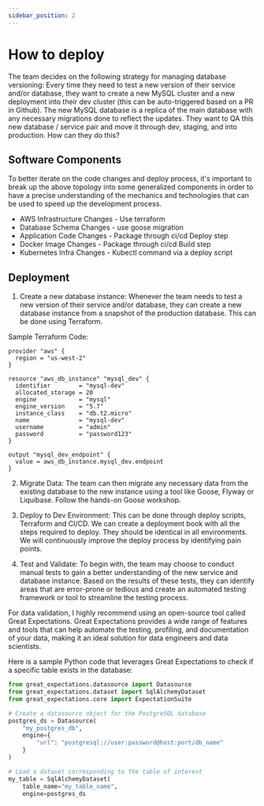 ```yaml
---
sidebar_position: 2
---
```



# How to deploy

The team decides on the following strategy for managing database versioning: Every time they need to test a new version of their service and/or database, they want to create a new MySQL cluster and a new deployment into their dev cluster (this can be auto-triggered based on a PR in Github). The new MySQL database is a replica of the main database with any necessary migrations done to reflect the updates. They want to QA this new database / service pair and move it through dev, staging, and into production. How can they do this?

## Software Components

To better iterate on the code changes and deploy process, it's important to break up the above topology into some generalized components in order to have a precise understanding of the mechanics and technologies that can be used to speed up the development process.

- AWS Infrastructure Changes - Use terraform
- Database Schema Changes - use goose migration 
- Application Code Changes - Package through ci/cd Deploy step
- Docker Image Changes - Package through ci/cd Build step
- Kubernetes Infra Changes - Kubectl command via a deploy script

## Deployment  

1. Create a new database instance: Whenever the team needs to test a new version of their service and/or database, they can create a new database instance from a snapshot of the production database. This can be done using Terraform.


Sample Terraform Code:

```
provider "aws" {
  region = "us-west-2"
}

resource "aws_db_instance" "mysql_dev" {
  identifier        = "mysql-dev"
  allocated_storage = 20
  engine            = "mysql"
  engine_version    = "5.7"
  instance_class    = "db.t2.micro"
  name              = "mysql-dev"
  username          = "admin"
  password          = "password123"
}

output "mysql_dev_endpoint" {
  value = aws_db_instance.mysql_dev.endpoint
}
```

2. Migrate Data: The team can then migrate any necessary data from the existing database to the new instance using a tool like Goose, Flyway or Liquibase. Follow the hands-on Goose workshop.

3. Deploy to Dev Environment: This can be done through deploy scripts, Terraform and CI/CD. We can create a deployment book with all the steps required to deploy. They should be identical in all environments. We will continuously improve the deploy process by identifying pain points.

4. Test and Validate: To begin with, the team may choose to conduct manual tests to gain a better understanding of the new service and database instance. Based on the results of these tests, they can identify areas that are error-prone or tedious and create an automated testing framework or tool to streamline the testing process.

For data validation, I highly recommend using an open-source tool called Great Expectations. Great Expectations provides a wide range of features and tools that can help automate the testing, profiling, and documentation of your data, making it an ideal solution for data engineers and data scientists.

Here is a sample Python code that leverages Great Expectations to check if a specific table exists in the database:

```python
from great_expectations.datasource import Datasource
from great_expectations.dataset import SqlAlchemyDataset
from great_expectations.core import ExpectationSuite

# Create a datasource object for the PostgreSQL database
postgres_ds = Datasource(
    "my_postgres_db",
    engine={
        "url": "postgresql://user:password@host:port/db_name"
    }
)

# Load a dataset corresponding to the table of interest
my_table = SqlAlchemyDataset(
    table_name="my_table_name",
    engine=postgres_ds
```
